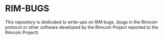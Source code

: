 # RIM-BUGS
This repository is dedicated to write-ups on RIM bugs. (bugs in the Rimcoin protocol or other software developed by the Rimcoin Project reported to the Rimcoin Project)
